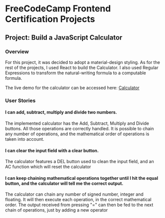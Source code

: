# FreeCodeCamp Frontend Certification Projects
## Project: Build a JavaScript Calculator
### Overview
For this project, it was decided to adopt a material-design styling.
As for the rest of the projects, I used React to build the Calculator. I also used Regular Expressions to transform the natural-writing formula to a computable formula.

The live demo for the calculator can be accessed here: [Calculator](http://jvdsande.github.io/fcc-projects/fcc/calculator)

### User Stories
#### I can add, subtract, multiply and divide two numbers.
The implemented calculator has the Add, Subtract, Multiply and Divide buttons. All those operations are correctly handled.
It is possible to chain any number of operations, and the mathematical order of operations is taken into account.

#### I can clear the input field with a clear button.
The calculator features a DEL button used to clean the input field, and an AC function which will reset the calculator

#### I can keep chaining mathematical operations together until I hit the equal button, and the calculator will tell me the correct output.
The calculator can chain any number of signed number, integer and floating. It will then execute each operation, in the correct mathematical order. The output received from pressing "=" can then be fed to the next chain of operations, just by adding a new operator
